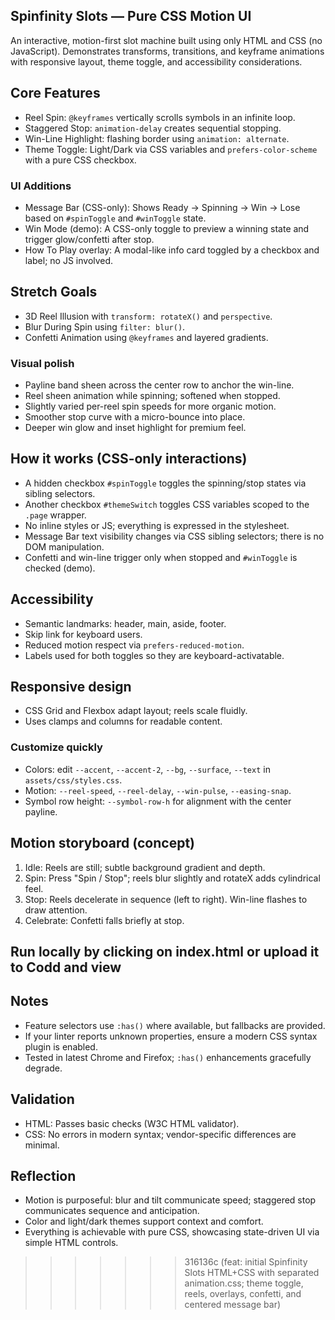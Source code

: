 ## Spinfinity Slots — Pure CSS Motion UI

An interactive, motion-first slot machine built using only HTML and CSS (no JavaScript). Demonstrates transforms, transitions, and keyframe animations with responsive layout, theme toggle, and accessibility considerations.

## Core Features
- Reel Spin: `@keyframes` vertically scrolls symbols in an infinite loop.
- Staggered Stop: `animation-delay` creates sequential stopping.
- Win-Line Highlight: flashing border using `animation: alternate`.
- Theme Toggle: Light/Dark via CSS variables and `prefers-color-scheme` with a pure CSS checkbox.

### UI Additions
- Message Bar (CSS-only): Shows Ready → Spinning → Win → Lose based on `#spinToggle` and `#winToggle` state.
- Win Mode (demo): A CSS-only toggle to preview a winning state and trigger glow/confetti after stop.
- How To Play overlay: A modal-like info card toggled by a checkbox and label; no JS involved.

## Stretch Goals
- 3D Reel Illusion with `transform: rotateX()` and `perspective`.
- Blur During Spin using `filter: blur()`.
- Confetti Animation using `@keyframes` and layered gradients.

### Visual polish
- Payline band sheen across the center row to anchor the win-line.
- Reel sheen animation while spinning; softened when stopped.
- Slightly varied per-reel spin speeds for more organic motion.
- Smoother stop curve with a micro-bounce into place.
- Deeper win glow and inset highlight for premium feel.

## How it works (CSS-only interactions)
- A hidden checkbox `#spinToggle` toggles the spinning/stop states via sibling selectors.
- Another checkbox `#themeSwitch` toggles CSS variables scoped to the `.page` wrapper.
- No inline styles or JS; everything is expressed in the stylesheet.
- Message Bar text visibility changes via CSS sibling selectors; there is no DOM manipulation.
- Confetti and win-line trigger only when stopped and `#winToggle` is checked (demo).

## Accessibility
- Semantic landmarks: header, main, aside, footer.
- Skip link for keyboard users.
- Reduced motion respect via `prefers-reduced-motion`.
- Labels used for both toggles so they are keyboard-activatable.

## Responsive design
- CSS Grid and Flexbox adapt layout; reels scale fluidly.
- Uses clamps and columns for readable content.

### Customize quickly
- Colors: edit `--accent`, `--accent-2`, `--bg`, `--surface`, `--text` in `assets/css/styles.css`.
- Motion: `--reel-speed`, `--reel-delay`, `--win-pulse`, `--easing-snap`.
- Symbol row height: `--symbol-row-h` for alignment with the center payline.

## Motion storyboard (concept)
1. Idle: Reels are still; subtle background gradient and depth.
2. Spin: Press "Spin / Stop"; reels blur slightly and rotateX adds cylindrical feel.
3. Stop: Reels decelerate in sequence (left to right). Win-line flashes to draw attention.
4. Celebrate: Confetti falls briefly at stop.

## Run locally by clicking on index.html or upload it to Codd and view

## Notes
- Feature selectors use `:has()` where available, but fallbacks are provided.
- If your linter reports unknown properties, ensure a modern CSS syntax plugin is enabled.
- Tested in latest Chrome and Firefox; `:has()` enhancements gracefully degrade.

## Validation
- HTML: Passes basic checks (W3C HTML validator).
- CSS: No errors in modern syntax; vendor-specific differences are minimal.

## Reflection
- Motion is purposeful: blur and tilt communicate speed; staggered stop communicates sequence and anticipation.
- Color and light/dark themes support context and comfort.
- Everything is achievable with pure CSS, showcasing state-driven UI via simple HTML controls.
>>>>>>> 316136c (feat: initial Spinfinity Slots HTML+CSS with separated animation.css; theme toggle, reels, overlays, confetti, and centered message bar)


